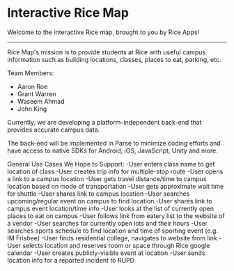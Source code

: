 Interactive Rice Map
====================

Welcome to the interactive Rice map, brought to you by Rice Apps!

-------------------------------------------

Rice Map's mission is to provide students at Rice with useful campus information such as building locations, classes, places to eat, parking, etc.

Team Members:
- Aaron Roe
- Grant Warren
- Waseem Ahmad
- John King

Currently, we are developing a platform-independent back-end that provides accurate campus data. 

The back-end will be implemented in Parse to minimize coding efforts and have access to native SDKs for Android, iOS, JavaScript, Unity and more.


General Use Cases We Hope to Support:
-User enters class name to get location of class
-User creates trip info for multiple-stop route
-User opens a link to a campus location
-User gets travel distance/time to campus location based on mode of transportation
-User gets approximate wait time for shuttle
-User shares link to campus location
-User searches upcoming/regular event on campus to find location
-User shares link to campus event location/time info
-User looks at the list of currently open places to eat on campus
-User follows link from eatery list to the website of a vendor
-User searches for currently open lots and their hours
-User searches sports schedule to find location and time of sporting event (e.g. IM Frisbee)
-User finds residential college, navigates to website from link
-User selects location and reserves room or space through Rice google calendar
-User creates publicly-visible event at location
-User sends location info for a reported incident to RUPD


